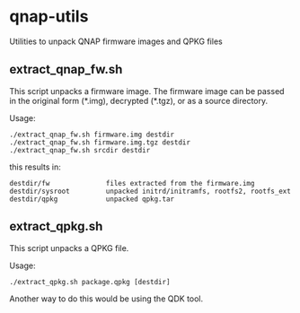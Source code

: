 # qnap-utils
Utilities to unpack QNAP firmware images and QPKG files

## extract_qnap_fw.sh

This script unpacks a firmware image. The firmware image can be passed in the
original form (\*.img), decrypted (\*.tgz), or as a source directory.

Usage:

    ./extract_qnap_fw.sh firmware.img destdir
    ./extract_qnap_fw.sh firmware.img.tgz destdir
    ./extract_qnap_fw.sh srcdir destdir

this results in:

    destdir/fw              files extracted from the firmware.img
    destdir/sysroot         unpacked initrd/initramfs, rootfs2, rootfs_ext
    destdir/qpkg            unpacked qpkg.tar

## extract_qpkg.sh

This script unpacks a QPKG file.

Usage:

    ./extract_qpkg.sh package.qpkg [destdir]

Another way to do this would be using the QDK tool.
